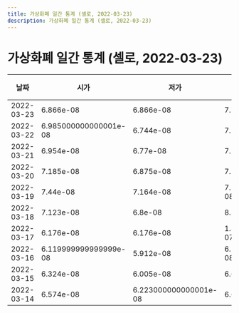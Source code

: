 ```yaml
---
title: 가상화폐 일간 통계 (셀로, 2022-03-23)
description: 가상화폐 일간 통계 (셀로, 2022-03-23)
---
```


가상화폐 일간 통계 (셀로, 2022-03-23)
===

|날짜|시가|저가|고가|종가|비고|
|--|--|--|--|--|--|
|2022-03-23|6.866e-08|6.866e-08|7.7e-08|7.269e-08|    |
|2022-03-22|6.985000000000001e-08|6.744e-08|7.138e-08|6.866e-08|    |
|2022-03-21|6.954e-08|6.77e-08|7.254e-08|6.98e-08|    |
|2022-03-20|7.185e-08|6.875e-08|7.248e-08|6.957999999999999e-08|    |
|2022-03-19|7.44e-08|7.164e-08|7.563000000000001e-08|7.172e-08|    |
|2022-03-18|7.123e-08|6.8e-08|8.352e-08|7.374e-08|    |
|2022-03-17|6.176e-08|6.176e-08|1.3999999999999998e-07|7.122e-08|    |
|2022-03-16|6.119999999999999e-08|5.912e-08|6.299000000000001e-08|6.243e-08|    |
|2022-03-15|6.324e-08|6.005e-08|6.614e-08|6.119999999999999e-08|    |
|2022-03-14|6.574e-08|6.223000000000001e-08|6.612e-08|6.279999999999999e-08|    |
